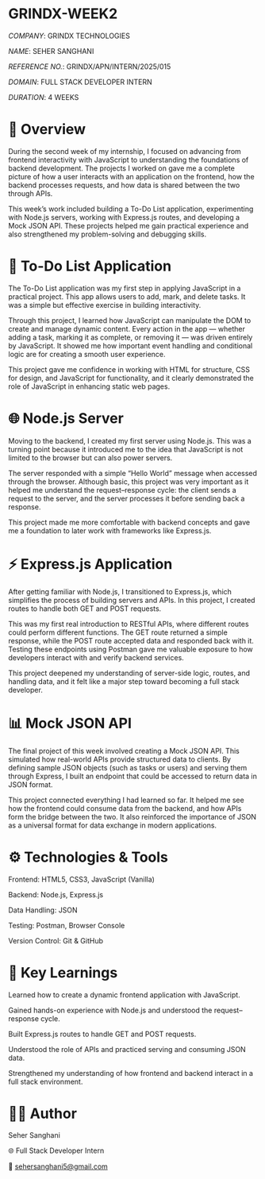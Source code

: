 # GRINDX-WEEK2
*COMPANY*: GRINDX TECHNOLOGIES

*NAME*: SEHER SANGHANI

*REFERENCE NO.*: GRINDX/APN/INTERN/2025/015

*DOMAIN*: FULL STACK DEVELOPER INTERN

*DURATION*: 4 WEEKS

# 📌 Overview

During the second week of my internship, I focused on advancing from frontend interactivity with JavaScript to understanding the foundations of backend development. The projects I worked on gave me a complete picture of how a user interacts with an application on the frontend, how the backend processes requests, and how data is shared between the two through APIs.

This week’s work included building a To-Do List application, experimenting with Node.js servers, working with Express.js routes, and developing a Mock JSON API. These projects helped me gain practical experience and also strengthened my problem-solving and debugging skills.

# 📝 To-Do List Application

The To-Do List application was my first step in applying JavaScript in a practical project. This app allows users to add, mark, and delete tasks. It was a simple but effective exercise in building interactivity.

Through this project, I learned how JavaScript can manipulate the DOM to create and manage dynamic content. Every action in the app — whether adding a task, marking it as complete, or removing it — was driven entirely by JavaScript. It showed me how important event handling and conditional logic are for creating a smooth user experience.

This project gave me confidence in working with HTML for structure, CSS for design, and JavaScript for functionality, and it clearly demonstrated the role of JavaScript in enhancing static web pages.

# 🌐 Node.js Server

Moving to the backend, I created my first server using Node.js. This was a turning point because it introduced me to the idea that JavaScript is not limited to the browser but can also power servers.

The server responded with a simple “Hello World” message when accessed through the browser. Although basic, this project was very important as it helped me understand the request–response cycle: the client sends a request to the server, and the server processes it before sending back a response.

This project made me more comfortable with backend concepts and gave me a foundation to later work with frameworks like Express.js.

# ⚡ Express.js Application

After getting familiar with Node.js, I transitioned to Express.js, which simplifies the process of building servers and APIs. In this project, I created routes to handle both GET and POST requests.

This was my first real introduction to RESTful APIs, where different routes could perform different functions. The GET route returned a simple response, while the POST route accepted data and responded back with it. Testing these endpoints using Postman gave me valuable exposure to how developers interact with and verify backend services.

This project deepened my understanding of server-side logic, routes, and handling data, and it felt like a major step toward becoming a full stack developer.

# 📊 Mock JSON API

The final project of this week involved creating a Mock JSON API. This simulated how real-world APIs provide structured data to clients. By defining sample JSON objects (such as tasks or users) and serving them through Express, I built an endpoint that could be accessed to return data in JSON format.

This project connected everything I had learned so far. It helped me see how the frontend could consume data from the backend, and how APIs form the bridge between the two. It also reinforced the importance of JSON as a universal format for data exchange in modern applications.

# ⚙️ Technologies & Tools

Frontend: HTML5, CSS3, JavaScript (Vanilla)

Backend: Node.js, Express.js

Data Handling: JSON

Testing: Postman, Browser Console

Version Control: Git & GitHub

# 🎯 Key Learnings

Learned how to create a dynamic frontend application with JavaScript.

Gained hands-on experience with Node.js and understood the request–response cycle.

Built Express.js routes to handle GET and POST requests.

Understood the role of APIs and practiced serving and consuming JSON data.

Strengthened my understanding of how frontend and backend interact in a full stack environment.

# 👩‍💻 Author

Seher Sanghani

🌐 Full Stack Developer Intern

📧 sehersanghani5@gmail.com

